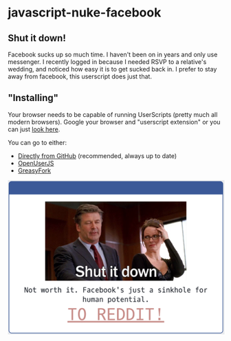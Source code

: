 # javascript-nuke-facebook

## Shut it down!

Facebook sucks up so much time. I haven't been on in years and only use messenger. I recently logged in because I needed RSVP to a relative's wedding, and noticed how easy it is to get sucked back in. I prefer to stay away from facebook, this userscript does just that.

## "Installing"
Your browser needs to be capable of running UserScripts (pretty much all modern browsers). Google your browser and "userscript extension" or you can just [look here](https://greasyfork.org/en).

You can go to either:
 - [Directly from GitHub](https://github.com/paul-nelson-baker/javascript-nuke-facebook/raw/master/shut-it-down.user.js) (recommended, always up to date)
 - [OpenUserJS](https://openuserjs.org/scripts/paulbaker/Shut_it_down!)
 - [GreasyFork](https://greasyfork.org/en/scripts/31907-shut-it-down)

![screenshot](screenshot.png)
